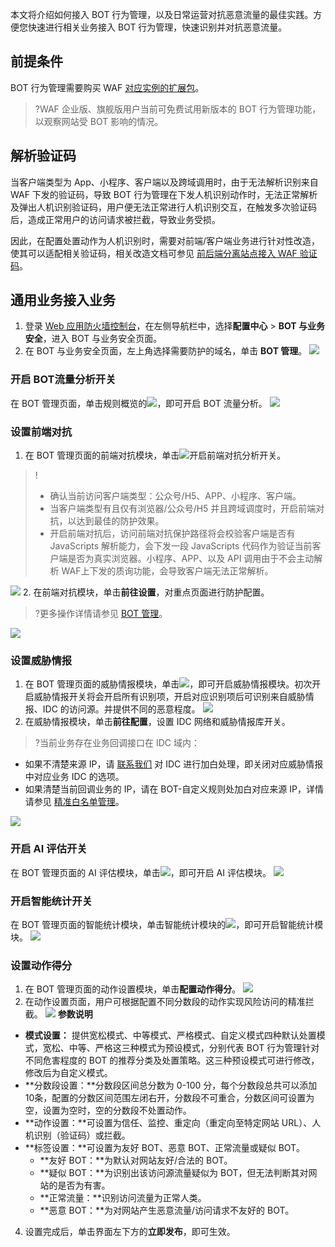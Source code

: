 本文将介绍如何接入 BOT 行为管理，以及日常运营对抗恶意流量的最佳实践。方便您快速进行相关业务接入 BOT 行为管理，快速识别并对抗恶意流量。

## 前提条件
BOT 行为管理需要购买 WAF [对应实例的扩展包](https://cloud.tencent.com/document/product/627/11730#.E6.89.A9.E5.B1.95.E5.8C.85.E4.BB.B7.E6.A0.BC.E8.AF.B4.E6.98.8E)。
>?WAF 企业版、旗舰版用户当前可免费试用新版本的 BOT 行为管理功能，以观察网站受 BOT 影响的情况。

## 解析验证码
当客户端类型为 App、小程序、客户端以及跨域调用时，由于无法解析识别来自 WAF 下发的验证码，导致 BOT 行为管理在下发人机识别动作时，无法正常解析及弹出人机识别验证码，用户便无法正常进行人机识别交互，在触发多次验证码后，造成正常用户的访问请求被拦截，导致业务受损。

因此，在配置处置动作为人机识别时，需要对前端/客户端业务进行针对性改造，使其可以适配相关验证码，相关改造文档可参见 [前后端分离站点接入 WAF 验证码](https://cloud.tencent.com/document/product/627/68386)。

## 通用业务接入业务
1. 登录 [Web 应用防火墙控制台](https://console.cloud.tencent.com/guanjia/tea-botconfig)，在左侧导航栏中，选择**配置中心** > **BOT 与业务安全**，进入 BOT 与业务安全页面。
2. 在 BOT 与业务安全页面，左上角选择需要防护的域名，单击 **BOT 管理**。
![](https://qcloudimg.tencent-cloud.cn/raw/a902a359eab9987bf9d232ea59e5e239.png)

### 开启 BOT流量分析开关
在 BOT 管理页面，单击规则概览的![](https://qcloudimg.tencent-cloud.cn/raw/180f2bd28c577185924e76f8a19396fe.png)，即可开启 BOT 流量分析。
![](https://qcloudimg.tencent-cloud.cn/raw/33811d103768d7a431f35b5761623aba.png)

### 设置前端对抗
1. 在 BOT 管理页面的前端对抗模块，单击![](https://qcloudimg.tencent-cloud.cn/raw/180f2bd28c577185924e76f8a19396fe.png)开启前端对抗分析开关。
>!
>- 确认当前访问客户端类型：公众号/H5、APP、小程序、客户端。
>- 当客户端类型有且仅有浏览器/公众号/H5 并且跨域调度时，开启前端对抗，以达到最佳的防护效果。
>- 开启前端对抗后，访问前端对抗保护路径将会校验客户端是否有 JavaScripts 解析能力，会下发一段 JavaScripts 代码作为验证当前客户端是否为真实浏览器。小程序、APP、以及 API 调用由于不会主动解析 WAF上下发的质询功能，会导致客户端无法正常解析。
>
 ![](https://qcloudimg.tencent-cloud.cn/raw/703aa95d487aa7127aa61f5ad914fa5d.png)
2. 在前端对抗模块，单击**前往设置**，对重点页面进行防护配置。
>?更多操作详情请参见 [BOT 管理](https://cloud.tencent.com/document/product/627/65688)。
>
![](https://qcloudimg.tencent-cloud.cn/raw/34e0950fcf435f869db31a96c25721e4.png)

### 设置威胁情报
1. 在 BOT 管理页面的威胁情报模块，单击![](https://qcloudimg.tencent-cloud.cn/raw/f3f8be1cf90fd16cb762064d1bc2bf57.png)，即可开启威胁情报模块。初次开启威胁情报开关将会开启所有识别项，开启对应识别项后可识别来自威胁情报、IDC 的访问源。并提供不同的恶意程度。
![](https://qcloudimg.tencent-cloud.cn/raw/82874ee48b9ddf18339694a99d39ca4c.png)
2. 在威胁情报模块，单击**前往配置**，设置 IDC 网络和威胁情报库开关。
>?当前业务存在业务回调接口在 IDC 域内：
 - 如果不清楚来源 IP，请 [联系我们](https://cloud.tencent.com/online-service) 对 IDC 进行加白处理，即关闭对应威胁情报中对应业务 IDC 的选项。
 - 如果清楚当前回调业务的 IP，请在 BOT-自定义规则处加白对应来源 IP，详情请参见 [精准白名单管理](https://cloud.tencent.com/document/product/627/64382)。
>
![](https://qcloudimg.tencent-cloud.cn/raw/595fec5e97baf92bf1f787028e70bf0e.png)
### 开启 AI 评估开关
 在 BOT 管理页面的 AI 评估模块，单击![](https://qcloudimg.tencent-cloud.cn/raw/25ee88daf408bcac2a80287e314e669c.png)，即可开启 AI 评估模块。
![](https://qcloudimg.tencent-cloud.cn/raw/0218d3e6eb5c3f457e4def9bc3c029b4.png)

### 开启智能统计开关
在 BOT 管理页面的智能统计模块，单击智能统计模块的![](https://qcloudimg.tencent-cloud.cn/raw/f05a86c4176526c2846a61f2a2207a37.png)，即可开启智能统计模块。
![](https://qcloudimg.tencent-cloud.cn/raw/c371efa02e59ba380c1e715b60d592b0.png)

### 设置动作得分
1. 在 BOT 管理页面的动作设置模块，单击**配置动作得分**。
![](https://qcloudimg.tencent-cloud.cn/raw/d21ab846e4cb7836510bf2d650f98439.png)
2. 在动作设置页面，用户可根据配置不同分数段的动作实现风险访问的精准拦截。
![](https://qcloudimg.tencent-cloud.cn/raw/7d40fd4b7f95182a78368bc95b35edd1.png)
**参数说明**
 - **模式设置：** 提供宽松模式、中等模式、严格模式、自定义模式四种默认处置模式，宽松、中等、严格这三种模式为预设模式，分别代表 BOT 行为管理针对不同危害程度的 BOT 的推荐分类及处置策略。这三种预设模式可进行修改，修改后为自定义模式。
 - **分数段设置：**分数段区间总分数为 0-100 分，每个分数段总共可以添加10条，配置的分数区间范围左闭右开，分数段不可重合，分数区间可设置为空，设置为空时，空的分数段不处置动作。
 - **动作设置：**可设置为信任、监控、重定向（重定向至特定网站 URL）、人机识别（验证码）或拦截。
 - **标签设置：**可设置为友好 BOT、恶意 BOT、正常流量或疑似 BOT。
    - **友好 BOT：**为默认对网站友好/合法的 BOT。
    - **疑似 BOT：**为识别出该访问源流量疑似为 BOT，但无法判断其对网站的是否为有害。
    - **正常流量：**识别访问流量为正常人类。
    - **恶意 BOT：**为对网站产生恶意流量/访问请求不友好的 BOT。
4. 设置完成后，单击界面左下方的**立即发布**，即可生效。
